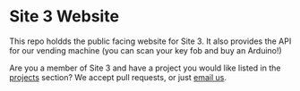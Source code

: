 # Site 3 Website

This repo holdds the public facing website for Site 3. It also provides the API for our vending machine (you can scan your key fob and buy an Arduino!)

Are you a member of Site 3 and have a project you would like listed in the [projects](http://site3.ca/projects) section? We accept pull requests, or just [email us](mailto:info@site3.ca).
